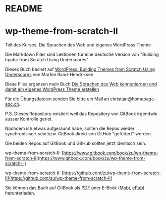 # README

# wp-theme-from-scratch-II

Teil des Kurses: Die Sprachen des Web und eigenes WordPress Theme

Die Markdown Files sind Lektionen für eine deutsche Version von "Building hpabc from Scratch Using Underscores".

Dieses Buch basiert auf [WordPress: Building Themes from Scratch Using Underscores](https://www.lynda.com/WordPress-tutorials/WordPress-Building-Themes-from-Scratch-Using-Underscores/491704-2.html) von Morten Rand-Hendriksen

Diese Files ergänzen mein Buch [Die Sprachen des Web kennenlernen und damit ein eigenes WordPress Theme erstellen](https://www.penflip.com/chzumbrunnen/die-sprachen-des-web-kennenlernen-und-damit-ein-eigenes-wordpress-theme-erstellen)

Für die Übungsdateien senden Sie bitte ein Mail an christian@homepage-abc.ch.

P.S. Dieses Repository existiert weil das Repository von GitBook irgendwie ausser Kontrolle geriet.

Nachdem ich etwas aufgeräumt habe, sollten die Repos wieder synchronisisert sein bzw. GitBook direkt von GitHub "gefüttert" werden

Die beiden Repos auf GitBook und GitHub sollten jetzt identisch sein.

wp-theme-from-scratch-II: [https://www.gitbook.com/book/zu/wp-theme-from-scratch-ii](https://www.gitbook.com/book/zu/wp-theme-from-scratch-ii) 

wp-theme-from-scratch-II: [https://github.com/zu/wp-theme-from-scratch-II](https://github.com/zu/wp-theme-from-scratch-II)

Sie können das Buch auf GitBook als [PDF](https://www.gitbook.com/download/pdf/book/zu/wp-theme-from-scratch-ii) oder E-Book \([Mobi](https://www.gitbook.com/download/mobi/book/zu/wp-theme-from-scratch-ii), [ePub](https://www.gitbook.com/download/epub/book/zu/wp-theme-from-scratch-ii)\) herunterladen.

